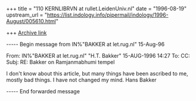 +++
title = "110 KERNLIBRVN at rullet.LeidenUniv.nl"
date = "1996-08-19"
upstream_url = "https://list.indology.info/pipermail/indology/1996-August/005610.html"

+++
[Archive link](https://list.indology.info/pipermail/indology/1996-August/005610.html)


----- Begin message from IN%"BAKKER at let.rug.nl"  15-Aug-96

From:	IN%"BAKKER at let.rug.nl"  "H.T. Bakker"    15-AUG-1996 14:27
To:	
CC:	
Subj:	RE: Bakker on Ramjanmabhumi tempel

I don't know about this article, but many things have been ascribed 
to me, mostly bad things. I have not changed my mind.
Hans Bakker


----- End forwarded message






